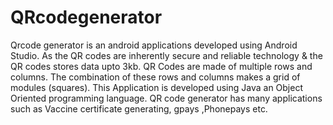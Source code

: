 # QRcodegenerator
Qrcode generator is an android applications developed using Android Studio. As the QR codes are inherently secure and reliable technology &amp; the QR codes  stores data upto 3kb. QR Codes are made of multiple rows and columns. The combination of these rows and columns makes a grid of modules (squares). This Application is developed using Java an Object Oriented programming language. QR code generator has many applications such as Vaccine certificate generating, gpays ,Phonepays etc.

